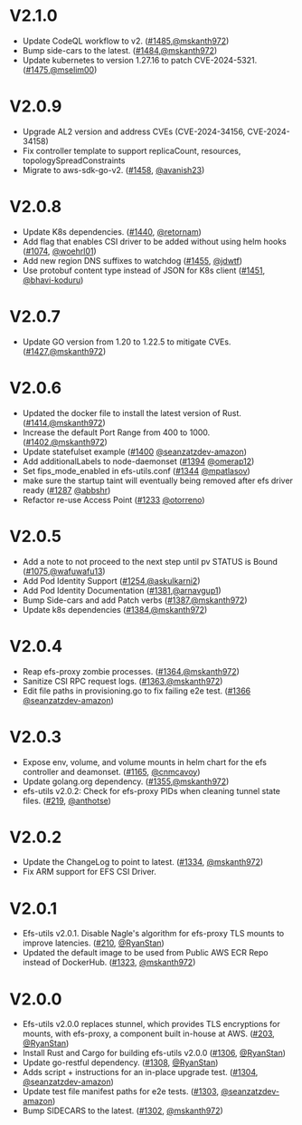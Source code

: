 # V2.1.0
* Update CodeQL workflow to v2. ([#1485](https://github.com/kubernetes-sigs/aws-efs-csi-driver/pull/1485),[@mskanth972](https://github.com/mskanth972))
* Bump side-cars to the latest. ([#1484](https://github.com/kubernetes-sigs/aws-efs-csi-driver/pull/1484),[@mskanth972](https://github.com/mskanth972))
* Update kubernetes to version 1.27.16 to patch CVE-2024-5321. ([#1475](https://github.com/kubernetes-sigs/aws-efs-csi-driver/pull/1475),[@mselim00](https://github.com/mselim00))
# V2.0.9
* Upgrade AL2 version and address CVEs (CVE-2024-34156, CVE-2024-34158)
* Fix controller template to support replicaCount, resources, topologySpreadConstraints
* Migrate to aws-sdk-go-v2. ([#1458](https://github.com/kubernetes-sigs/aws-efs-csi-driver/pull/1458), [@avanish23](https://github.com/avanish23))
# V2.0.8
* Update K8s dependencies. ([#1440](https://github.com/kubernetes-sigs/aws-efs-csi-driver/pull/1440), [@retornam](https://github.com/retornam))
* Add flag that enables CSI driver to be added without using helm hooks ([#1074](https://github.com/kubernetes-sigs/aws-efs-csi-driver/pull/1074), [@woehrl01](https://github.com/woehrl01))
* Add new region DNS suffixes to watchdog ([#1455](https://github.com/kubernetes-sigs/aws-efs-csi-driver/pull/1455), [@jdwtf](https://github.com/jdwtf))
* Use protobuf content type instead of JSON for K8s client ([#1451](https://github.com/kubernetes-sigs/aws-efs-csi-driver/pull/1451), [@bhavi-koduru](https://github.com/bhavi-koduru))
# V2.0.7
* Update GO version from 1.20 to 1.22.5 to mitigate CVEs. ([#1427](https://github.com/kubernetes-sigs/aws-efs-csi-driver/pull/1427),[@mskanth972](https://github.com/mskanth972))
# V2.0.6
* Updated the docker file to install the latest version of Rust. ([#1414](https://github.com/kubernetes-sigs/aws-efs-csi-driver/pull/1414),[@mskanth972](https://github.com/mskanth972))
* Increase the default Port Range from 400 to 1000. ([#1402](https://github.com/kubernetes-sigs/aws-efs-csi-driver/pull/1402),[@mskanth972](https://github.com/mskanth972))
* Update statefulset example ([#1400](https://github.com/kubernetes-sigs/aws-efs-csi-driver/pull/1400) [@seanzatzdev-amazon](https://github.com/seanzatzdev-amazon))
* Add additionalLabels to node-daemonset ([#1394](https://github.com/kubernetes-sigs/aws-efs-csi-driver/pull/1394) [@omerap12](https://github.com/omerap12))
* Set fips_mode_enabled in efs-utils.conf ([#1344](https://github.com/kubernetes-sigs/aws-efs-csi-driver/pull/1344) [@mpatlasov](https://github.com/mpatlasov))
* make sure the startup taint will eventually being removed after efs driver ready ([#1287](https://github.com/kubernetes-sigs/aws-efs-csi-driver/pull/1287) [@abbshr](https://github.com/abbshr))
* Refactor re-use Access Point ([#1233](https://github.com/kubernetes-sigs/aws-efs-csi-driver/pull/1233) [@otorreno](https://github.com/otorreno))
# V2.0.5
* Add a note to not proceed to the next step until pv STATUS is Bound ([#1075](https://github.com/kubernetes-sigs/aws-efs-csi-driver/pull/1075),[@wafuwafu13](https://github.com/wafuwafu13))
* Add Pod Identity Support ([#1254](https://github.com/kubernetes-sigs/aws-efs-csi-driver/pull/12541),[@askulkarni2](https://github.com/askulkarni2))
* Add Pod Identity Documentation ([#1381](https://github.com/kubernetes-sigs/aws-efs-csi-driver/pull/1381),[@arnavgup1](https://github.com/arnavgup1))
* Bump Side-cars and add Patch verbs ([#1387](https://github.com/kubernetes-sigs/aws-efs-csi-driver/pull/1387),[@mskanth972](https://github.com/mskanth972))
* Update k8s dependencies ([#1384](https://github.com/kubernetes-sigs/aws-efs-csi-driver/pull/1384),[@mskanth972](https://github.com/mskanth972))
# V2.0.4
* Reap efs-proxy zombie processes. ([#1364](https://github.com/kubernetes-sigs/aws-efs-csi-driver/pull/1364),[@mskanth972](https://github.com/mskanth972))
* Sanitize CSI RPC request logs. ([#1363](https://github.com/kubernetes-sigs/aws-efs-csi-driver/pull/1363),[@mskanth972](https://github.com/mskanth972))
* Edit file paths in provisioning.go to fix failing e2e test. ([#1366](https://github.com/kubernetes-sigs/aws-efs-csi-driver/pull/1366) [@seanzatzdev-amazon](https://github.com/seanzatzdev-amazon))
# V2.0.3
* Expose env, volume, and volume mounts in helm chart for the efs controller and deamonset. ([#1165](https://github.com/kubernetes-sigs/aws-efs-csi-driver/pull/1165), [@cnmcavoy](https://github.com/cnmcavoy))
* Update golang.org dependency. ([#1355](https://github.com/kubernetes-sigs/aws-efs-csi-driver/pull/1355),[@mskanth972](https://github.com/mskanth972))
* efs-utils v2.0.2: Check for efs-proxy PIDs when cleaning tunnel state files. ([#219](https://github.com/aws/efs-utils/pull/219), [@anthotse](https://github.com/anthotse))
# V2.0.2
* Update the ChangeLog to point to latest. ([#1334](https://github.com/kubernetes-sigs/aws-efs-csi-driver/pull/1334), [@mskanth972](https://github.com/mskanth972))
* Fix ARM support for EFS CSI Driver.
# V2.0.1
* Efs-utils v2.0.1. Disable Nagle's algorithm for efs-proxy TLS mounts to improve latencies. ([#210](https://github.com/aws/efs-utils/pull/210), [@RyanStan](https://github.com/RyanStan))
* Updated the default image to be used from Public AWS ECR Repo instead of DockerHub. ([#1323](https://github.com/kubernetes-sigs/aws-efs-csi-driver/pull/1323), [@mskanth972](https://github.com/mskanth972))
# V2.0.0
* Efs-utils v2.0.0 replaces stunnel, which provides TLS encryptions for mounts, with efs-proxy, a component built in-house at AWS. ([#203](https://github.com/aws/efs-utils/pull/203), [@RyanStan](https://github.com/RyanStan))
* Install Rust and Cargo for building efs-utils v2.0.0 ([#1306](https://github.com/kubernetes-sigs/aws-efs-csi-driver/pull/1306), [@RyanStan](https://github.com/RyanStan))
* Update go-restful dependency. ([#1308](https://github.com/kubernetes-sigs/aws-efs-csi-driver/pull/1308), [@RyanStan](https://github.com/RyanStan))
* Adds script + instructions for an in-place upgrade test. ([#1304](https://github.com/kubernetes-sigs/aws-efs-csi-driver/pull/1304), [@seanzatzdev-amazon](https://github.com/seanzatzdev-amazon))
* Update test file manifest paths for e2e tests. ([#1303](https://github.com/kubernetes-sigs/aws-efs-csi-driver/pull/1303), [@seanzatzdev-amazon](https://github.com/seanzatzdev-amazon))
* Bump SIDECARS to the latest. ([#1302](https://github.com/kubernetes-sigs/aws-efs-csi-driver/pull/1302), [@mskanth972](https://github.com/mskanth972))